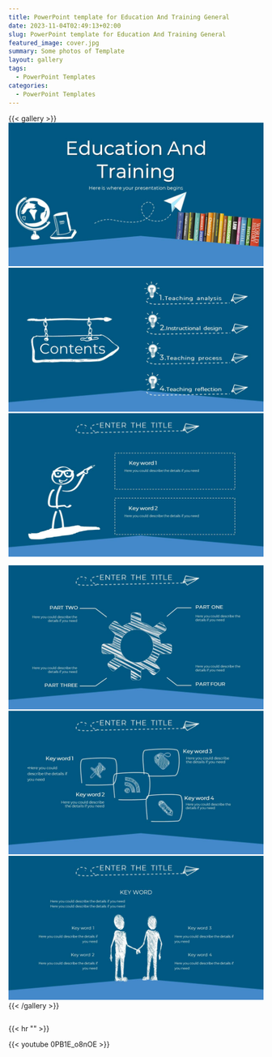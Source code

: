 ```yaml
---
title: PowerPoint template for Education And Training General
date: 2023-11-04T02:49:13+02:00
slug: PowerPoint template for Education And Training General
featured_image: cover.jpg
summary: Some photos of Template
layout: gallery
tags:
  - PowerPoint Templates
categories:
  - PowerPoint Templates
---
```


{{< gallery >}}
![PowerPoint template](1.jpg)
![PowerPoint template](2.jpg)
![PowerPoint template](3.jpg)

![PowerPoint template](5.jpg)
![PowerPoint template](4.jpg)
![PowerPoint template](6.jpg)
{{< /gallery >}}

<div style="font-size: 0; text-align: center">
{{<  button color="blue" icon="eva eva-download-outline" content="Go to Download" link="https://link-center.net/1018069/powerpoint-for-education1" size="large" >}}
</div>

{{< hr "" >}}

{{< youtube 0PB1E_o8nOE >}}